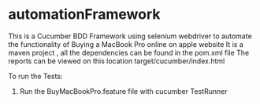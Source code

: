 # automationFramework

This is a Cucumber BDD Framework using selenium webdriver to automate the functionality of Buying a MacBook Pro online on apple website
It is a maven project , all the dependencies can be found in the pom.xml file
The reports can be viewed on this location target/cucumber/index.html

To run the Tests:
1. Run the BuyMacBookPro.feature file with cucumber TestRunner